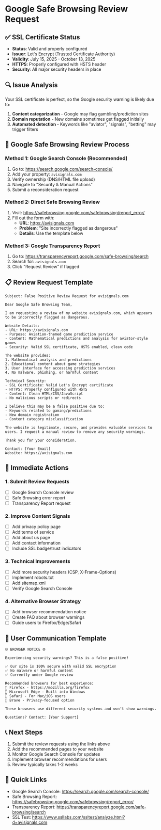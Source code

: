 # Google Safe Browsing Review Request

## ✅ SSL Certificate Status
- **Status**: Valid and properly configured
- **Issuer**: Let's Encrypt (Trusted Certificate Authority)
- **Validity**: July 15, 2025 - October 13, 2025
- **HTTPS**: Properly configured with HSTS header
- **Security**: All major security headers in place

## 🔍 Issue Analysis
Your SSL certificate is perfect, so the Google security warning is likely due to:
1. **Content categorization** - Google may flag gambling/prediction sites
2. **Domain reputation** - New domains sometimes get flagged initially
3. **Automated detection** - Keywords like "aviator", "signals", "betting" may trigger filters

## 📝 Google Safe Browsing Review Process

### Method 1: Google Search Console (Recommended)
1. Go to: https://search.google.com/search-console/
2. Add your property: `avisignals.com`
3. Verify ownership (DNS/HTML file upload)
4. Navigate to "Security & Manual Actions"
5. Submit a reconsideration request

### Method 2: Direct Safe Browsing Review
1. Visit: https://safebrowsing.google.com/safebrowsing/report_error/
2. Fill out the form with:
   - **URL**: https://avisignals.com
   - **Problem**: "Site incorrectly flagged as dangerous"
   - **Details**: Use the template below

### Method 3: Google Transparency Report
1. Go to: https://transparencyreport.google.com/safe-browsing/search
2. Search for: `avisignals.com`
3. Click "Request Review" if flagged

## 📋 Review Request Template

```
Subject: False Positive Review Request for avisignals.com

Dear Google Safe Browsing Team,

I am requesting a review of my website avisignals.com, which appears to be incorrectly flagged as dangerous.

Website Details:
- URL: https://avisignals.com
- Purpose: Aviation-themed game prediction service
- Content: Mathematical predictions and analysis for aviator-style games
- Security: Valid SSL certificate, HSTS enabled, clean code

The website provides:
1. Mathematical analysis and predictions
2. Educational content about game strategies
3. User interface for accessing prediction services
4. No malware, phishing, or harmful content

Technical Security:
- SSL Certificate: Valid Let's Encrypt certificate
- HTTPS: Properly configured with HSTS
- Content: Clean HTML/CSS/JavaScript
- No malicious scripts or redirects

I believe this may be a false positive due to:
- Keywords related to gaming/predictions
- New domain registration
- Content category misclassification

The website is legitimate, secure, and provides valuable services to users. I request a manual review to remove any security warnings.

Thank you for your consideration.

Contact: [Your Email]
Website: https://avisignals.com
```

## 🎯 Immediate Actions

### 1. Submit Review Requests
- [ ] Google Search Console review
- [ ] Safe Browsing error report
- [ ] Transparency Report request

### 2. Improve Content Signals
- [ ] Add privacy policy page
- [ ] Add terms of service
- [ ] Add about us page
- [ ] Add contact information
- [ ] Include SSL badge/trust indicators

### 3. Technical Improvements
- [ ] Add more security headers (CSP, X-Frame-Options)
- [ ] Implement robots.txt
- [ ] Add sitemap.xml
- [ ] Verify Google Search Console

### 4. Alternative Browser Strategy
- [ ] Add browser recommendation notice
- [ ] Create FAQ about browser warnings
- [ ] Guide users to Firefox/Edge/Safari

## 📱 User Communication Template

```
🌐 BROWSER NOTICE 🌐

Experiencing security warnings? This is a false positive!

✅ Our site is 100% secure with valid SSL encryption
✅ No malware or harmful content
✅ Currently under Google review

Recommended browsers for best experience:
🦊 Firefox - https://mozilla.org/firefox
🔷 Microsoft Edge - Built into Windows
🍎 Safari - For Mac/iOS users
🦁 Brave - Privacy-focused option

These browsers use different security systems and won't show warnings.

Questions? Contact: [Your Support]
```

## 📞 Next Steps
1. Submit the review requests using the links above
2. Add the recommended pages to your website
3. Monitor Google Search Console for updates
4. Implement browser recommendations for users
5. Review typically takes 1-2 weeks

## 🔗 Quick Links
- Google Search Console: https://search.google.com/search-console/
- Safe Browsing Report: https://safebrowsing.google.com/safebrowsing/report_error/
- Transparency Report: https://transparencyreport.google.com/safe-browsing/search
- SSL Test: https://www.ssllabs.com/ssltest/analyze.html?d=avisignals.com
